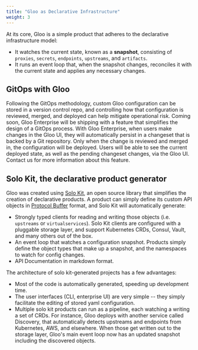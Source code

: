 ```yaml
---
title: "Gloo as Declarative Infrastructure"
weight: 3
---
```


At its core, Gloo is a simple product that adheres to the declarative infrastructure model:

- It watches the current state, known as a **snapshot**, consisting of `proxies`, `secrets`, `endpoints`, `upstreams`, and `artifacts`. 
- It runs an event loop that, when the snapshot changes, reconciles it with the current state and applies any necessary changes. 

## GitOps with Gloo

Following the GitOps methodology, custom Gloo configuration can be stored in a version control repo, 
and controlling how that configuration is reviewed, merged, and deployed can help mitigate operational risk. Coming soon, 
Gloo Enterprise will be shipping with a feature that simplifies the design of a GitOps process. With Gloo Enterprise, when 
users make changes in the Gloo UI, they will automatically persist in a changeset that is backed by a Git repository. 
Only when the change is reviewed and merged in, the configuration will be deployed. Users will be able to see the current 
deployed state, as well as the pending changeset changes, via the Gloo UI. Contact us for more information about this feature. 

## Solo Kit, the declarative product generator

Gloo was created using [Solo Kit](https://github.com/solo-io/solo-kit), an open source library that simplifies the creation of declarative products.
A product can simply define its custom API objects in [Protocol Buffer](https://developers.google.com/protocol-buffers/) format,
and Solo Kit will automatically generate:

- Strongly typed clients for reading and writing those objects (i.e. `upstreams` or `virtualservices`). Solo Kit 
 clients are configured with a pluggable storage layer, and support Kubernetes CRDs, Consul, Vault, and many others out of the box. 
- An event loop that watches a configuration snapshot. Products simply define the object types that make up a snapshot, and the namespaces to watch for config changes.
- API Documentation in markdown format. 

The architecture of solo kit-generated projects has a few advantages: 

- Most of the code is automatically generated, speeding up development time.
- The user interfaces (CLI, enterprise UI) are very simple -- they simply facilitate the editing of stored yaml configuration. 
- Multiple solo kit products can run as a pipeline, each watching a writing a set of CRDs. For instance, Gloo deploys 
with another service called Discovery, that automatically detects upstreams and endpoints from Kubernetes, AWS, and elsewhere. When those get
written out to the storage layer, Gloo's main event loop now has an updated snapshot including the discovered objects.